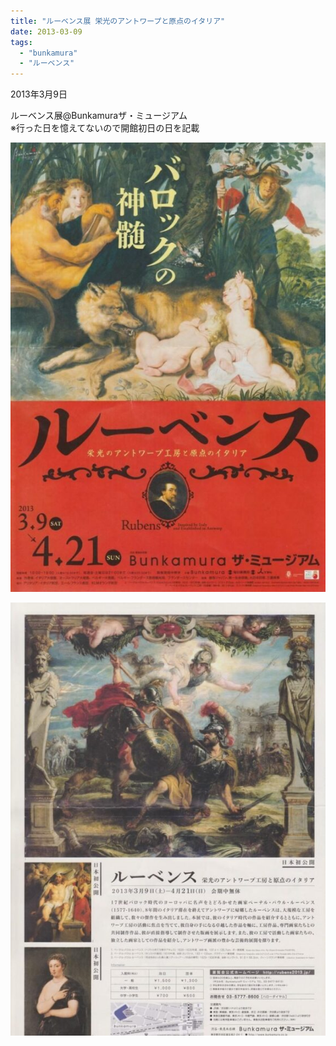 ```yaml
---
title: "ルーベンス展 栄光のアントワープと原点のイタリア"
date: 2013-03-09
tags: 
  - "bunkamura"
  - "ルーベンス"
---
```


2013年3月9日

ルーベンス展@Bunkamuraザ・ミュージアム  
※行った日を憶えてないので開館初日の日を記載

![](images/image.jpg)

![](images/image-1.jpg)
